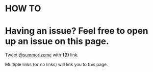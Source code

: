 # HOW TO

# Having an issue? Feel free to open up an issue on this page. 

Tweet [@summorizeme](https://twitter.com/summorizeme) with __1(!)__ link. 

Multiple links (or no links) will link you to this page. 